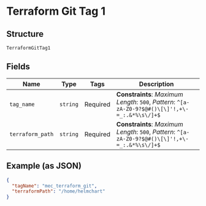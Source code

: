 
# Terraform Git Tag 1

## Structure

`TerraformGitTag1`

## Fields

| Name | Type | Tags | Description |
|  --- | --- | --- | --- |
| `tag_name` | `string` | Required | **Constraints**: *Maximum Length*: `500`, *Pattern*: `^[a-zA-Z0-9?$@#()\[\]'!,+\-=_:.&*%\s\/]+$` |
| `terraform_path` | `string` | Required | **Constraints**: *Maximum Length*: `500`, *Pattern*: `^[a-zA-Z0-9?$@#()\[\]'!,+\-=_:.&*%\s\/]+$` |

## Example (as JSON)

```json
{
  "tagName": "mec_terraform_git",
  "terraformPath": "/home/helmchart"
}
```

